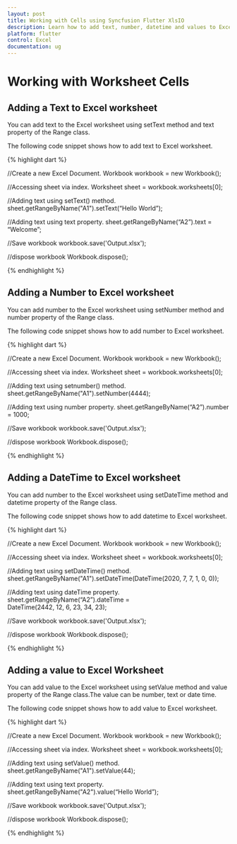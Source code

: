 ```yaml
---
layout: post
title: Working with Cells using Syncfusion Flutter XlsIO
description: Learn how to add text, number, datetime and values to Excel worksheet using Syncfusion Flutter XlsIO.
platform: flutter
control: Excel
documentation: ug
---
```


# Working with Worksheet Cells  

## Adding a Text to Excel worksheet

You can add text to the Excel worksheet using setText method and text property of the Range class.

The following code snippet shows how to add text to Excel worksheet.

{% highlight dart %}

//Create a new Excel Document.
Workbook workbook = new Workbook();

//Accessing sheet via index.
Worksheet sheet = workbook.worksheets[0];

//Adding text using setText() method.
sheet.getRangeByName("A1").setText(“Hello World”);

//Adding text using text property.
sheet.getRangeByName(“A2”).text = “Welcome”;

//Save workbook
workbook.save('Output.xlsx');

//dispose workbook
Workbook.dispose();

{% endhighlight %}

## Adding a Number to Excel worksheet

You can add number to the Excel worksheet using setNumber method and number property of the Range class.

The following code snippet shows how to add number to Excel worksheet.

{% highlight dart %}

//Create a new Excel Document.
Workbook workbook = new Workbook();

//Accessing sheet via index.
Worksheet sheet = workbook.worksheets[0];

//Adding text using setnumber() method.
sheet.getRangeByName("A1").setNumber(4444);

//Adding text using number property.
sheet.getRangeByName(“A2”).number = 1000;

//Save workbook
workbook.save('Output.xlsx');

//dispose workbook
Workbook.dispose();

{% endhighlight %}

## Adding a DateTime to Excel worksheet

You can add number to the Excel worksheet using setDateTime method and datetime property of the Range class.

The following code snippet shows how to add datetime to Excel worksheet.

{% highlight dart %}

//Create a new Excel Document.
Workbook workbook = new Workbook();

//Accessing sheet via index.
Worksheet sheet = workbook.worksheets[0];

//Adding text using setDateTime() method.
sheet.getRangeByName("A1").setDateTime(DateTime(2020, 7, 7, 1, 0, 0));

//Adding text using dateTime property.
sheet.getRangeByName(“A2”).dateTime = DateTime(2442, 12, 6, 23, 34, 23);

//Save workbook
workbook.save('Output.xlsx');

//dispose workbook
Workbook.dispose();

{% endhighlight %}

## Adding a value to Excel Worksheet

You can add value to the Excel worksheet using setValue method and value property of the Range class.The value can be number, text or date time.

The following code snippet shows how to add value to Excel worksheet.

{% highlight dart %}

//Create a new Excel Document.
Workbook workbook = new Workbook();

//Accessing sheet via index.
Worksheet sheet = workbook.worksheets[0];

//Adding text using setValue() method.
sheet.getRangeByName("A1").setValue(44);

//Adding text using text property.
sheet.getRangeByName("A2").value(“Hello World”);

//Save workbook
workbook.save('Output.xlsx');

//dispose workbook
Workbook.dispose();

{% endhighlight %}

